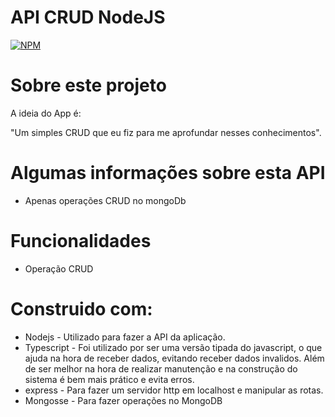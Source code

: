 # API CRUD NodeJS
[![NPM](https://img.shields.io/npm/l/react)](https://github.com/edgomes-dev/project-node-valoriza/blob/master/LICENSE)

# Sobre este  projeto
A ideia do App é:

"Um simples CRUD que eu fiz para me aprofundar nesses conhecimentos".

# Algumas informações sobre esta API

* Apenas operações CRUD no mongoDb

# Funcionalidades

* Operação CRUD

# Construido com:
* Nodejs - Utilizado para fazer a API da aplicação.
* Typescript - Foi utilizado por ser uma versão tipada do javascript, o que ajuda na hora de receber dados, evitando receber dados invalidos. Além de ser melhor na hora de realizar manutenção e na construção do sistema é bem mais prático e evita erros.
* express - Para fazer um servidor http em localhost e manipular as rotas.
* Mongosse - Para fazer operações no MongoDB
